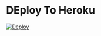 # DEploy To Heroku
[![Deploy](https://www.herokucdn.com/deploy/button.svg)](https://heroku.com/deploy?template=https://github.com/LeonelMG2003/TGUploader-Pr)
